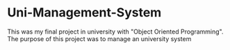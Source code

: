 # Uni-Management-System
This was my final project in university with "Object Oriented Programming". The purpose of this project was to manage an university system